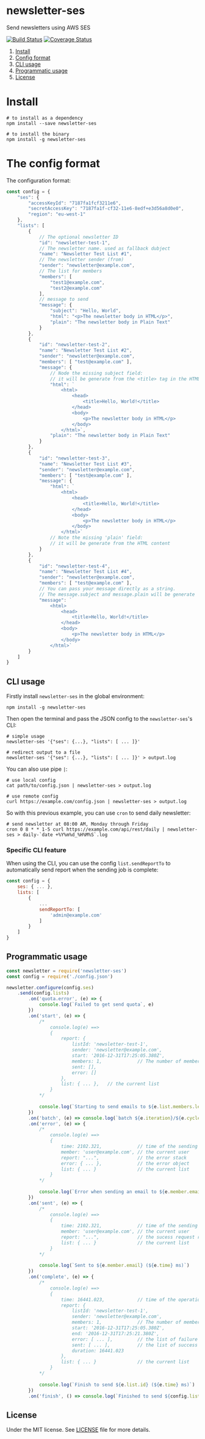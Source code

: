 # newsletter-ses
Send newsletters using AWS SES

[![Build Status](https://travis-ci.org/demsking/newsletter-ses.svg?branch=master)](https://travis-ci.org/demsking/newsletter-ses)
[![Coverage Status](https://coveralls.io/repos/github/demsking/newsletter-ses/badge.svg?branch=master)](https://coveralls.io/github/demsking/newsletter-ses?branch=master)

1. [Install](#install)
2. [Config format](#config)
3. [CLI usage](#cli)
4. [Programmatic usage](#node)
5. [License](#license)

# <a name="install">Install</a>
```shell
# to install as a dependency
npm install --save newsletter-ses

# to install the binary
npm install -g newsletter-ses
```

# <a name="config">The config format</a>

The configuration format:

```js
const config = {
    "ses": {
        "accessKeyId": "7187fa1fcf3211e6", 
        "secretAccessKey": "7187fa1f-cf32-11e6-8edf+e3d56a8d0e0", 
        "region": "eu-west-1"
    },
    "lists": [
        {
            // The optional newsletter ID
            "id": "newsletter-test-1",
            // The newsletter name. used as fallback dubject
            "name": "Newsletter Test List #1",
            // The newsletter sender (from)
            "sender": "newsletter@example.com",
            // The list for members
            "members": [
                "test1@example.com",
                "test2@example.com"
            ],
            // message to send
            "message": {
                "subject": "Hello, World",
                "html": "<p>The newsletter body in HTML</p>",
                "plain": "The newsletter body in Plain Text"
            }
        },
        {
            "id": "newsletter-test-2",
            "name": "Newsletter Test List #2",
            "sender": "newsletter@example.com",
            "members": [ "test@example.com" ],
            "message": {
                // Node the missing subject field: 
                // it will be generate from the <title> tag in the HTML content
                "html": `
                    <html>
                        <head>
                            <title>Hello, World!</title>
                        </head>
                        <body>
                            <p>The newsletter body in HTML</p>
                        </body>
                    </html>`,
                "plain": "The newsletter body in Plain Text"
            }
        },
        {
            "id": "newsletter-test-3",
            "name": "Newsletter Test List #3",
            "sender": "newsletter@example.com",
            "members": [ "test@example.com" ],
            "message": {
                "html": `
                    <html>
                        <head>
                            <title>Hello, World!</title>
                        </head>
                        <body>
                            <p>The newsletter body in HTML</p>
                        </body>
                    </html>`
                // Note the missing 'plain' field:
                // it will be generate from the HTML content
            }
        },
        {
            "id": "newsletter-test-4",
            "name": "Newsletter Test List #4",
            "sender": "newsletter@example.com",
            "members": [ "test@example.com" ],
            // You can pass your message directly as a string.
            // The message.subject and message.plain will be generate
            "message": `
                <html>
                    <head>
                        <title>Hello, World!</title>
                    </head>
                    <body>
                        <p>The newsletter body in HTML</p>
                    </body>
                </html>`
        }
    ]
}
```

## <a name="cli">CLI usage</a>

Firstly install `newsletter-ses` in the global environment:

`npm install -g newsletter-ses`

Then open the terminal and pass the JSON config to the `newsletter-ses`'s CLI:

```shell
# simple usage
newsletter-ses '{"ses": {...}, "lists": [ ... ]}'

# redirect output to a file
newsletter-ses '{"ses": {...}, "lists": [ ... ]}' > output.log
```

You can also use pipe `|`:

```shell
# use local config
cat path/to/config.json | newsletter-ses > output.log

# use remote config
curl https://example.com/config.json | newsletter-ses > output.log
```

So with this previous example, you can use `cron` to send daily newsletter:

```shell
# send newsletter at 08:00 AM, Monday through Friday
cron 0 8 * * 1-5 curl https://example.com/api/rest/daily | newsletter-ses > daily-`date +%Y%m%d_%H%M%S`.log
```

### Specific CLI feature

When using the CLI, you can use the config `list.sendReportTo` to automatically send report when the sending job is complete:

```js
const config = {
    ses: { ... },
    lists: [
        {
            ...
            sendReportTo: [
                'admin@example.com'
            ]
        }
    ]
}
```

## <a name="node">Programmatic usage</a>

```js
const newsletter = require('newsletter-ses')
const config = require('./config.json')

newsletter.configure(config.ses)
    .send(config.lists)
        .on('quota.error', (e) => {
            console.log(`Failed to get send quota`, e)
        })
        .on('start', (e) => {
            /*
                console.log(e) ==> 
                { 
                    report: {
                        listId: 'newsletter-test-1',
                        sender: 'newsletter@example.com',
                        start: '2016-12-31T17:25:05.380Z',
                        members: 1,             // The number of members in the list
                        sent: [],
                        error: []
                    },
                    list: { ... },   // the current list
                }
            */
            
            console.log(`Starting to send emails to ${e.list.members.length} members`)
        })
        .on('batch', (e) => console.log(`batch ${e.iteration}/${e.cycle}`))
        .on('error', (e) => {
            /*
                console.log(e) ==> 
                { 
                    time: 2102.321,             // time of the sending operation in ms
                    member: 'user@example.com', // the current user
                    report: "...",              // the error stack
                    error: { ... },             // the error object
                    list: { ... }               // the current list
                }
            */
            
            console.log(`Error when sending an email to ${e.member.email} (${e.time} ms)`)
        })
        .on('sent', (e) => {
            /*
                console.log(e) ==> 
                { 
                    time: 2102.321,             // time of the sending operation in ms
                    member: 'user@example.com', // the current user
                    report: "...",              // the sucess request result
                    list: { ... }               // the current list
                }
            */
            
            console.log(`Sent to ${e.member.email} (${e.time} ms)`)
        })
        .on('complete', (e) => {
            /*
                console.log(e) ==> 
                { 
                    time: 16441.023,            // time of the operation in ms
                    report: {
                        listId: 'newsletter-test-1',
                        sender: 'newsletter@example.com',
                        members: 1,             // The number of members in the list
                        start: '2016-12-31T17:25:05.380Z',
                        end: '2016-12-31T17:25:21.380Z',
                        error: [ ... ],         // the list of failure members
                        sent: [ ... ],          // the list of success members
                        duration: 16441.023
                    },
                    list: { ... }               // the current list
                }
            */
            
            console.log(`Finish to send ${e.list.id} (${e.time} ms)`)
        })
        .on('finish', () => console.log(`Finished to send ${config.lists.length} lists`))
```

## <a name="license">License</a>

Under the MIT license. See [LICENSE](https://github.com/demsking/newsletter-ses/blob/master/LICENSE) file for more details.
